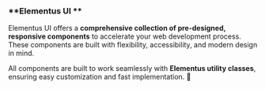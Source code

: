 ### **Elementus UI **  
Elementus UI offers a **comprehensive collection of pre-designed, responsive components** to accelerate your web development process. These components are built with flexibility, accessibility, and modern design in mind.  

All components are built to work seamlessly with **Elementus utility classes**, ensuring easy customization and fast implementation. 🚀
